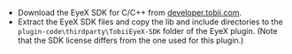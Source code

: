 - Download the EyeX SDK for C/C++ from [developer.tobii.com](http://developer.tobii.com/downloads). 
- Extract the EyeX SDK files and copy the lib and include directories to the
  `plugin-code\thirdparty\TobiiEyeX-SDK` folder of the EyeX plugin. (Note that the SDK license differs from the one used for this plugin.)